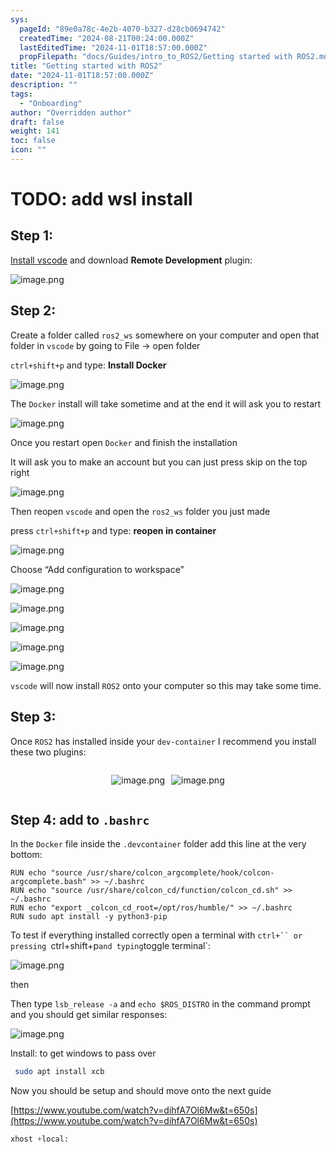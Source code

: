 ```yaml
---
sys:
  pageId: "89e0a78c-4e2b-4070-b327-d28cb0694742"
  createdTime: "2024-08-21T00:24:00.000Z"
  lastEditedTime: "2024-11-01T18:57:00.000Z"
  propFilepath: "docs/Guides/intro_to_ROS2/Getting started with ROS2.md"
title: "Getting started with ROS2"
date: "2024-11-01T18:57:00.000Z"
description: ""
tags:
  - "Onboarding"
author: "Overridden author"
draft: false
weight: 141
toc: false
icon: ""
---
```


# TODO: add wsl install

## Step 1:

[Install vscode](https://code.visualstudio.com/download) and download **Remote Development** plugin:

![image.png](https://prod-files-secure.s3.us-west-2.amazonaws.com/d518164a-d88e-44d1-a4ee-3adb3bd8bce0/efb52993-1881-4a40-b95e-6f020334f022/image.png?X-Amz-Algorithm=AWS4-HMAC-SHA256&X-Amz-Content-Sha256=UNSIGNED-PAYLOAD&X-Amz-Credential=ASIAZI2LB466X4554K6H%2F20250307%2Fus-west-2%2Fs3%2Faws4_request&X-Amz-Date=20250307T100854Z&X-Amz-Expires=3600&X-Amz-Security-Token=IQoJb3JpZ2luX2VjEPr%2F%2F%2F%2F%2F%2F%2F%2F%2F%2FwEaCXVzLXdlc3QtMiJHMEUCIQDtXDEd%2FafR6b8CwT8JDOQPctAGmnB12dGBj24aKSrS6wIgDYcyrEMkNw6oDuGfo3bS3jYZr%2BJw5NCmBwAV8%2BeiddQq%2FwMIQxAAGgw2Mzc0MjMxODM4MDUiDCB4dh2wGrQ2gJBu6CrcA4r8WjCBvfLAEWxQmzhFuwV6%2FBT34KQxWnxBEP54huJ3eXO5WFFQujeMc10FELzQ3WgYAA7Qyl0I3m6Q20gMBn%2B2jqYl3Lh%2BNiWrKPw8S8yKuaiEv0NBCagnKeASHxta6JHVsJyYe53fx%2FhvuYD6h3fUU44TqQFDmFXyrfA%2FT50K15wuxuqFbG6Oh5YPVEjRRKoaJFeGrLEDDtTDH2S%2BwhFw5WDx2%2BZFfen2%2B5DyKRQNgQMQrXQicA9eO2aCkBoq0S0i%2FzpLi5K2%2BDvKEeIiVoolfWdU5gginh1tHlsWoSRIORqhpCguhNccIWvT%2BWBD7%2BWYwzi21JnMnTuOHwiOmtR4iBx7Wh3VC2GCjYZhX4LkDRyctHXQhWL0wP5enjIDD%2FZxKwYNqT5UEv1vzOQhtMqyw55XN9pPDnZBMSJH1sgwHxaK7qEA0ZrTddHbzzypA2EUEaUfXLIeu87DYD2p1wDk91GdieJoq%2FzB%2BD3t5oYHJPM82To5wcSUm2cYqzFhKsquo%2By%2B8KA8Gn%2Bh%2Fyde0OyoHaqcfuVP9zUkOZakG6jcv4V%2BLDSJWfqhISe30PO4k%2F24w821yR5QQSwPE%2B1gk2p%2FxRUdV10fdistBQ7GP1KdjWg%2FLN6W3QZEckA3MK%2BHq74GOqUBshmHTlmUziwkTFs%2Frmq%2FUATa%2FBC97hd%2BDxmbCecCYY11WROUSnI2AnvtS4VNJmvaGBmqp8Je7KD8u%2F4s1n8xomNJzwMVbXlDMnphVa18d4aE6lnBPfvoZqkB%2FbjOr0uiDjeyF7syzknnBHBX6cqG9605xLGAD%2FH2cjqmbE0uM7tzKUNJNsM5xOfDqUbixGe0OXV6JxbJxW58rnmiLLsT3pz3Bgea&X-Amz-Signature=f749e92c13f02867f05681eaf6063764bfb650024f1afa355fa751999680639a&X-Amz-SignedHeaders=host&x-id=GetObject)

## Step 2:

Create a folder called `ros2_ws` somewhere on your computer and open that folder in `vscode` by going to File → open folder 

`ctrl+shift+p` and type: **Install Docker**

![image.png](https://prod-files-secure.s3.us-west-2.amazonaws.com/d518164a-d88e-44d1-a4ee-3adb3bd8bce0/2269dc0e-1cd5-47ff-bceb-c04ad9b2eab0/image.png?X-Amz-Algorithm=AWS4-HMAC-SHA256&X-Amz-Content-Sha256=UNSIGNED-PAYLOAD&X-Amz-Credential=ASIAZI2LB466X4554K6H%2F20250307%2Fus-west-2%2Fs3%2Faws4_request&X-Amz-Date=20250307T100854Z&X-Amz-Expires=3600&X-Amz-Security-Token=IQoJb3JpZ2luX2VjEPr%2F%2F%2F%2F%2F%2F%2F%2F%2F%2FwEaCXVzLXdlc3QtMiJHMEUCIQDtXDEd%2FafR6b8CwT8JDOQPctAGmnB12dGBj24aKSrS6wIgDYcyrEMkNw6oDuGfo3bS3jYZr%2BJw5NCmBwAV8%2BeiddQq%2FwMIQxAAGgw2Mzc0MjMxODM4MDUiDCB4dh2wGrQ2gJBu6CrcA4r8WjCBvfLAEWxQmzhFuwV6%2FBT34KQxWnxBEP54huJ3eXO5WFFQujeMc10FELzQ3WgYAA7Qyl0I3m6Q20gMBn%2B2jqYl3Lh%2BNiWrKPw8S8yKuaiEv0NBCagnKeASHxta6JHVsJyYe53fx%2FhvuYD6h3fUU44TqQFDmFXyrfA%2FT50K15wuxuqFbG6Oh5YPVEjRRKoaJFeGrLEDDtTDH2S%2BwhFw5WDx2%2BZFfen2%2B5DyKRQNgQMQrXQicA9eO2aCkBoq0S0i%2FzpLi5K2%2BDvKEeIiVoolfWdU5gginh1tHlsWoSRIORqhpCguhNccIWvT%2BWBD7%2BWYwzi21JnMnTuOHwiOmtR4iBx7Wh3VC2GCjYZhX4LkDRyctHXQhWL0wP5enjIDD%2FZxKwYNqT5UEv1vzOQhtMqyw55XN9pPDnZBMSJH1sgwHxaK7qEA0ZrTddHbzzypA2EUEaUfXLIeu87DYD2p1wDk91GdieJoq%2FzB%2BD3t5oYHJPM82To5wcSUm2cYqzFhKsquo%2By%2B8KA8Gn%2Bh%2Fyde0OyoHaqcfuVP9zUkOZakG6jcv4V%2BLDSJWfqhISe30PO4k%2F24w821yR5QQSwPE%2B1gk2p%2FxRUdV10fdistBQ7GP1KdjWg%2FLN6W3QZEckA3MK%2BHq74GOqUBshmHTlmUziwkTFs%2Frmq%2FUATa%2FBC97hd%2BDxmbCecCYY11WROUSnI2AnvtS4VNJmvaGBmqp8Je7KD8u%2F4s1n8xomNJzwMVbXlDMnphVa18d4aE6lnBPfvoZqkB%2FbjOr0uiDjeyF7syzknnBHBX6cqG9605xLGAD%2FH2cjqmbE0uM7tzKUNJNsM5xOfDqUbixGe0OXV6JxbJxW58rnmiLLsT3pz3Bgea&X-Amz-Signature=a78e8655bdcff9923dc6410a1c65d8ef4240e724e58f1a5d5e2794b4841fedf8&X-Amz-SignedHeaders=host&x-id=GetObject)

The `Docker` install will take sometime and at the end it will ask you to restart

![image.png](https://prod-files-secure.s3.us-west-2.amazonaws.com/d518164a-d88e-44d1-a4ee-3adb3bd8bce0/ed233f78-be33-4b1f-b89c-9c346c0e961e/image.png?X-Amz-Algorithm=AWS4-HMAC-SHA256&X-Amz-Content-Sha256=UNSIGNED-PAYLOAD&X-Amz-Credential=ASIAZI2LB466X4554K6H%2F20250307%2Fus-west-2%2Fs3%2Faws4_request&X-Amz-Date=20250307T100854Z&X-Amz-Expires=3600&X-Amz-Security-Token=IQoJb3JpZ2luX2VjEPr%2F%2F%2F%2F%2F%2F%2F%2F%2F%2FwEaCXVzLXdlc3QtMiJHMEUCIQDtXDEd%2FafR6b8CwT8JDOQPctAGmnB12dGBj24aKSrS6wIgDYcyrEMkNw6oDuGfo3bS3jYZr%2BJw5NCmBwAV8%2BeiddQq%2FwMIQxAAGgw2Mzc0MjMxODM4MDUiDCB4dh2wGrQ2gJBu6CrcA4r8WjCBvfLAEWxQmzhFuwV6%2FBT34KQxWnxBEP54huJ3eXO5WFFQujeMc10FELzQ3WgYAA7Qyl0I3m6Q20gMBn%2B2jqYl3Lh%2BNiWrKPw8S8yKuaiEv0NBCagnKeASHxta6JHVsJyYe53fx%2FhvuYD6h3fUU44TqQFDmFXyrfA%2FT50K15wuxuqFbG6Oh5YPVEjRRKoaJFeGrLEDDtTDH2S%2BwhFw5WDx2%2BZFfen2%2B5DyKRQNgQMQrXQicA9eO2aCkBoq0S0i%2FzpLi5K2%2BDvKEeIiVoolfWdU5gginh1tHlsWoSRIORqhpCguhNccIWvT%2BWBD7%2BWYwzi21JnMnTuOHwiOmtR4iBx7Wh3VC2GCjYZhX4LkDRyctHXQhWL0wP5enjIDD%2FZxKwYNqT5UEv1vzOQhtMqyw55XN9pPDnZBMSJH1sgwHxaK7qEA0ZrTddHbzzypA2EUEaUfXLIeu87DYD2p1wDk91GdieJoq%2FzB%2BD3t5oYHJPM82To5wcSUm2cYqzFhKsquo%2By%2B8KA8Gn%2Bh%2Fyde0OyoHaqcfuVP9zUkOZakG6jcv4V%2BLDSJWfqhISe30PO4k%2F24w821yR5QQSwPE%2B1gk2p%2FxRUdV10fdistBQ7GP1KdjWg%2FLN6W3QZEckA3MK%2BHq74GOqUBshmHTlmUziwkTFs%2Frmq%2FUATa%2FBC97hd%2BDxmbCecCYY11WROUSnI2AnvtS4VNJmvaGBmqp8Je7KD8u%2F4s1n8xomNJzwMVbXlDMnphVa18d4aE6lnBPfvoZqkB%2FbjOr0uiDjeyF7syzknnBHBX6cqG9605xLGAD%2FH2cjqmbE0uM7tzKUNJNsM5xOfDqUbixGe0OXV6JxbJxW58rnmiLLsT3pz3Bgea&X-Amz-Signature=dc3af4d8c92a23a1543b2e4f87cd59530307fc6255ba596b7d5fba4f68cd673a&X-Amz-SignedHeaders=host&x-id=GetObject)

Once you restart open `Docker` and finish the installation

It will ask you to make an account but you can just press skip on the top right

![image.png](https://prod-files-secure.s3.us-west-2.amazonaws.com/d518164a-d88e-44d1-a4ee-3adb3bd8bce0/21010ad9-1659-4fd9-9f59-9932a09b2a3d/image.png?X-Amz-Algorithm=AWS4-HMAC-SHA256&X-Amz-Content-Sha256=UNSIGNED-PAYLOAD&X-Amz-Credential=ASIAZI2LB466X4554K6H%2F20250307%2Fus-west-2%2Fs3%2Faws4_request&X-Amz-Date=20250307T100854Z&X-Amz-Expires=3600&X-Amz-Security-Token=IQoJb3JpZ2luX2VjEPr%2F%2F%2F%2F%2F%2F%2F%2F%2F%2FwEaCXVzLXdlc3QtMiJHMEUCIQDtXDEd%2FafR6b8CwT8JDOQPctAGmnB12dGBj24aKSrS6wIgDYcyrEMkNw6oDuGfo3bS3jYZr%2BJw5NCmBwAV8%2BeiddQq%2FwMIQxAAGgw2Mzc0MjMxODM4MDUiDCB4dh2wGrQ2gJBu6CrcA4r8WjCBvfLAEWxQmzhFuwV6%2FBT34KQxWnxBEP54huJ3eXO5WFFQujeMc10FELzQ3WgYAA7Qyl0I3m6Q20gMBn%2B2jqYl3Lh%2BNiWrKPw8S8yKuaiEv0NBCagnKeASHxta6JHVsJyYe53fx%2FhvuYD6h3fUU44TqQFDmFXyrfA%2FT50K15wuxuqFbG6Oh5YPVEjRRKoaJFeGrLEDDtTDH2S%2BwhFw5WDx2%2BZFfen2%2B5DyKRQNgQMQrXQicA9eO2aCkBoq0S0i%2FzpLi5K2%2BDvKEeIiVoolfWdU5gginh1tHlsWoSRIORqhpCguhNccIWvT%2BWBD7%2BWYwzi21JnMnTuOHwiOmtR4iBx7Wh3VC2GCjYZhX4LkDRyctHXQhWL0wP5enjIDD%2FZxKwYNqT5UEv1vzOQhtMqyw55XN9pPDnZBMSJH1sgwHxaK7qEA0ZrTddHbzzypA2EUEaUfXLIeu87DYD2p1wDk91GdieJoq%2FzB%2BD3t5oYHJPM82To5wcSUm2cYqzFhKsquo%2By%2B8KA8Gn%2Bh%2Fyde0OyoHaqcfuVP9zUkOZakG6jcv4V%2BLDSJWfqhISe30PO4k%2F24w821yR5QQSwPE%2B1gk2p%2FxRUdV10fdistBQ7GP1KdjWg%2FLN6W3QZEckA3MK%2BHq74GOqUBshmHTlmUziwkTFs%2Frmq%2FUATa%2FBC97hd%2BDxmbCecCYY11WROUSnI2AnvtS4VNJmvaGBmqp8Je7KD8u%2F4s1n8xomNJzwMVbXlDMnphVa18d4aE6lnBPfvoZqkB%2FbjOr0uiDjeyF7syzknnBHBX6cqG9605xLGAD%2FH2cjqmbE0uM7tzKUNJNsM5xOfDqUbixGe0OXV6JxbJxW58rnmiLLsT3pz3Bgea&X-Amz-Signature=6716bd8700bd674bd589fd2baa756dc77722cca659d354eb723061192b91bdd5&X-Amz-SignedHeaders=host&x-id=GetObject)

Then reopen `vscode` and open the `ros2_ws` folder you just made

press `ctrl+shift+p` and type: **reopen in container**

![image.png](https://prod-files-secure.s3.us-west-2.amazonaws.com/d518164a-d88e-44d1-a4ee-3adb3bd8bce0/4e93b8c2-41ad-488c-8095-c74205196118/image.png?X-Amz-Algorithm=AWS4-HMAC-SHA256&X-Amz-Content-Sha256=UNSIGNED-PAYLOAD&X-Amz-Credential=ASIAZI2LB466X4554K6H%2F20250307%2Fus-west-2%2Fs3%2Faws4_request&X-Amz-Date=20250307T100854Z&X-Amz-Expires=3600&X-Amz-Security-Token=IQoJb3JpZ2luX2VjEPr%2F%2F%2F%2F%2F%2F%2F%2F%2F%2FwEaCXVzLXdlc3QtMiJHMEUCIQDtXDEd%2FafR6b8CwT8JDOQPctAGmnB12dGBj24aKSrS6wIgDYcyrEMkNw6oDuGfo3bS3jYZr%2BJw5NCmBwAV8%2BeiddQq%2FwMIQxAAGgw2Mzc0MjMxODM4MDUiDCB4dh2wGrQ2gJBu6CrcA4r8WjCBvfLAEWxQmzhFuwV6%2FBT34KQxWnxBEP54huJ3eXO5WFFQujeMc10FELzQ3WgYAA7Qyl0I3m6Q20gMBn%2B2jqYl3Lh%2BNiWrKPw8S8yKuaiEv0NBCagnKeASHxta6JHVsJyYe53fx%2FhvuYD6h3fUU44TqQFDmFXyrfA%2FT50K15wuxuqFbG6Oh5YPVEjRRKoaJFeGrLEDDtTDH2S%2BwhFw5WDx2%2BZFfen2%2B5DyKRQNgQMQrXQicA9eO2aCkBoq0S0i%2FzpLi5K2%2BDvKEeIiVoolfWdU5gginh1tHlsWoSRIORqhpCguhNccIWvT%2BWBD7%2BWYwzi21JnMnTuOHwiOmtR4iBx7Wh3VC2GCjYZhX4LkDRyctHXQhWL0wP5enjIDD%2FZxKwYNqT5UEv1vzOQhtMqyw55XN9pPDnZBMSJH1sgwHxaK7qEA0ZrTddHbzzypA2EUEaUfXLIeu87DYD2p1wDk91GdieJoq%2FzB%2BD3t5oYHJPM82To5wcSUm2cYqzFhKsquo%2By%2B8KA8Gn%2Bh%2Fyde0OyoHaqcfuVP9zUkOZakG6jcv4V%2BLDSJWfqhISe30PO4k%2F24w821yR5QQSwPE%2B1gk2p%2FxRUdV10fdistBQ7GP1KdjWg%2FLN6W3QZEckA3MK%2BHq74GOqUBshmHTlmUziwkTFs%2Frmq%2FUATa%2FBC97hd%2BDxmbCecCYY11WROUSnI2AnvtS4VNJmvaGBmqp8Je7KD8u%2F4s1n8xomNJzwMVbXlDMnphVa18d4aE6lnBPfvoZqkB%2FbjOr0uiDjeyF7syzknnBHBX6cqG9605xLGAD%2FH2cjqmbE0uM7tzKUNJNsM5xOfDqUbixGe0OXV6JxbJxW58rnmiLLsT3pz3Bgea&X-Amz-Signature=c4567f4a60d0315ff8887920fe3fa9ebb02b4a5d6eafa8eb662b71c14e0bb710&X-Amz-SignedHeaders=host&x-id=GetObject)

Choose “Add configuration to workspace”

![image.png](https://prod-files-secure.s3.us-west-2.amazonaws.com/d518164a-d88e-44d1-a4ee-3adb3bd8bce0/9560b282-5060-4989-ba37-97e7b2c22476/image.png?X-Amz-Algorithm=AWS4-HMAC-SHA256&X-Amz-Content-Sha256=UNSIGNED-PAYLOAD&X-Amz-Credential=ASIAZI2LB466X4554K6H%2F20250307%2Fus-west-2%2Fs3%2Faws4_request&X-Amz-Date=20250307T100854Z&X-Amz-Expires=3600&X-Amz-Security-Token=IQoJb3JpZ2luX2VjEPr%2F%2F%2F%2F%2F%2F%2F%2F%2F%2FwEaCXVzLXdlc3QtMiJHMEUCIQDtXDEd%2FafR6b8CwT8JDOQPctAGmnB12dGBj24aKSrS6wIgDYcyrEMkNw6oDuGfo3bS3jYZr%2BJw5NCmBwAV8%2BeiddQq%2FwMIQxAAGgw2Mzc0MjMxODM4MDUiDCB4dh2wGrQ2gJBu6CrcA4r8WjCBvfLAEWxQmzhFuwV6%2FBT34KQxWnxBEP54huJ3eXO5WFFQujeMc10FELzQ3WgYAA7Qyl0I3m6Q20gMBn%2B2jqYl3Lh%2BNiWrKPw8S8yKuaiEv0NBCagnKeASHxta6JHVsJyYe53fx%2FhvuYD6h3fUU44TqQFDmFXyrfA%2FT50K15wuxuqFbG6Oh5YPVEjRRKoaJFeGrLEDDtTDH2S%2BwhFw5WDx2%2BZFfen2%2B5DyKRQNgQMQrXQicA9eO2aCkBoq0S0i%2FzpLi5K2%2BDvKEeIiVoolfWdU5gginh1tHlsWoSRIORqhpCguhNccIWvT%2BWBD7%2BWYwzi21JnMnTuOHwiOmtR4iBx7Wh3VC2GCjYZhX4LkDRyctHXQhWL0wP5enjIDD%2FZxKwYNqT5UEv1vzOQhtMqyw55XN9pPDnZBMSJH1sgwHxaK7qEA0ZrTddHbzzypA2EUEaUfXLIeu87DYD2p1wDk91GdieJoq%2FzB%2BD3t5oYHJPM82To5wcSUm2cYqzFhKsquo%2By%2B8KA8Gn%2Bh%2Fyde0OyoHaqcfuVP9zUkOZakG6jcv4V%2BLDSJWfqhISe30PO4k%2F24w821yR5QQSwPE%2B1gk2p%2FxRUdV10fdistBQ7GP1KdjWg%2FLN6W3QZEckA3MK%2BHq74GOqUBshmHTlmUziwkTFs%2Frmq%2FUATa%2FBC97hd%2BDxmbCecCYY11WROUSnI2AnvtS4VNJmvaGBmqp8Je7KD8u%2F4s1n8xomNJzwMVbXlDMnphVa18d4aE6lnBPfvoZqkB%2FbjOr0uiDjeyF7syzknnBHBX6cqG9605xLGAD%2FH2cjqmbE0uM7tzKUNJNsM5xOfDqUbixGe0OXV6JxbJxW58rnmiLLsT3pz3Bgea&X-Amz-Signature=ff31136864b6f333eb04a6d44895c99bddada748bccccd482d1ff7027d8a9b27&X-Amz-SignedHeaders=host&x-id=GetObject)

![image.png](https://prod-files-secure.s3.us-west-2.amazonaws.com/d518164a-d88e-44d1-a4ee-3adb3bd8bce0/2ee63f81-886b-48e8-a553-dc6e5eac99e4/image.png?X-Amz-Algorithm=AWS4-HMAC-SHA256&X-Amz-Content-Sha256=UNSIGNED-PAYLOAD&X-Amz-Credential=ASIAZI2LB466X4554K6H%2F20250307%2Fus-west-2%2Fs3%2Faws4_request&X-Amz-Date=20250307T100854Z&X-Amz-Expires=3600&X-Amz-Security-Token=IQoJb3JpZ2luX2VjEPr%2F%2F%2F%2F%2F%2F%2F%2F%2F%2FwEaCXVzLXdlc3QtMiJHMEUCIQDtXDEd%2FafR6b8CwT8JDOQPctAGmnB12dGBj24aKSrS6wIgDYcyrEMkNw6oDuGfo3bS3jYZr%2BJw5NCmBwAV8%2BeiddQq%2FwMIQxAAGgw2Mzc0MjMxODM4MDUiDCB4dh2wGrQ2gJBu6CrcA4r8WjCBvfLAEWxQmzhFuwV6%2FBT34KQxWnxBEP54huJ3eXO5WFFQujeMc10FELzQ3WgYAA7Qyl0I3m6Q20gMBn%2B2jqYl3Lh%2BNiWrKPw8S8yKuaiEv0NBCagnKeASHxta6JHVsJyYe53fx%2FhvuYD6h3fUU44TqQFDmFXyrfA%2FT50K15wuxuqFbG6Oh5YPVEjRRKoaJFeGrLEDDtTDH2S%2BwhFw5WDx2%2BZFfen2%2B5DyKRQNgQMQrXQicA9eO2aCkBoq0S0i%2FzpLi5K2%2BDvKEeIiVoolfWdU5gginh1tHlsWoSRIORqhpCguhNccIWvT%2BWBD7%2BWYwzi21JnMnTuOHwiOmtR4iBx7Wh3VC2GCjYZhX4LkDRyctHXQhWL0wP5enjIDD%2FZxKwYNqT5UEv1vzOQhtMqyw55XN9pPDnZBMSJH1sgwHxaK7qEA0ZrTddHbzzypA2EUEaUfXLIeu87DYD2p1wDk91GdieJoq%2FzB%2BD3t5oYHJPM82To5wcSUm2cYqzFhKsquo%2By%2B8KA8Gn%2Bh%2Fyde0OyoHaqcfuVP9zUkOZakG6jcv4V%2BLDSJWfqhISe30PO4k%2F24w821yR5QQSwPE%2B1gk2p%2FxRUdV10fdistBQ7GP1KdjWg%2FLN6W3QZEckA3MK%2BHq74GOqUBshmHTlmUziwkTFs%2Frmq%2FUATa%2FBC97hd%2BDxmbCecCYY11WROUSnI2AnvtS4VNJmvaGBmqp8Je7KD8u%2F4s1n8xomNJzwMVbXlDMnphVa18d4aE6lnBPfvoZqkB%2FbjOr0uiDjeyF7syzknnBHBX6cqG9605xLGAD%2FH2cjqmbE0uM7tzKUNJNsM5xOfDqUbixGe0OXV6JxbJxW58rnmiLLsT3pz3Bgea&X-Amz-Signature=24ffa7e4f380184bb0ad0a4af868b996dc41e9622068c910993dfb240f36171d&X-Amz-SignedHeaders=host&x-id=GetObject)

![image.png](https://prod-files-secure.s3.us-west-2.amazonaws.com/d518164a-d88e-44d1-a4ee-3adb3bd8bce0/ae1580b2-b048-407e-aed9-b584224a7a04/image.png?X-Amz-Algorithm=AWS4-HMAC-SHA256&X-Amz-Content-Sha256=UNSIGNED-PAYLOAD&X-Amz-Credential=ASIAZI2LB466X4554K6H%2F20250307%2Fus-west-2%2Fs3%2Faws4_request&X-Amz-Date=20250307T100854Z&X-Amz-Expires=3600&X-Amz-Security-Token=IQoJb3JpZ2luX2VjEPr%2F%2F%2F%2F%2F%2F%2F%2F%2F%2FwEaCXVzLXdlc3QtMiJHMEUCIQDtXDEd%2FafR6b8CwT8JDOQPctAGmnB12dGBj24aKSrS6wIgDYcyrEMkNw6oDuGfo3bS3jYZr%2BJw5NCmBwAV8%2BeiddQq%2FwMIQxAAGgw2Mzc0MjMxODM4MDUiDCB4dh2wGrQ2gJBu6CrcA4r8WjCBvfLAEWxQmzhFuwV6%2FBT34KQxWnxBEP54huJ3eXO5WFFQujeMc10FELzQ3WgYAA7Qyl0I3m6Q20gMBn%2B2jqYl3Lh%2BNiWrKPw8S8yKuaiEv0NBCagnKeASHxta6JHVsJyYe53fx%2FhvuYD6h3fUU44TqQFDmFXyrfA%2FT50K15wuxuqFbG6Oh5YPVEjRRKoaJFeGrLEDDtTDH2S%2BwhFw5WDx2%2BZFfen2%2B5DyKRQNgQMQrXQicA9eO2aCkBoq0S0i%2FzpLi5K2%2BDvKEeIiVoolfWdU5gginh1tHlsWoSRIORqhpCguhNccIWvT%2BWBD7%2BWYwzi21JnMnTuOHwiOmtR4iBx7Wh3VC2GCjYZhX4LkDRyctHXQhWL0wP5enjIDD%2FZxKwYNqT5UEv1vzOQhtMqyw55XN9pPDnZBMSJH1sgwHxaK7qEA0ZrTddHbzzypA2EUEaUfXLIeu87DYD2p1wDk91GdieJoq%2FzB%2BD3t5oYHJPM82To5wcSUm2cYqzFhKsquo%2By%2B8KA8Gn%2Bh%2Fyde0OyoHaqcfuVP9zUkOZakG6jcv4V%2BLDSJWfqhISe30PO4k%2F24w821yR5QQSwPE%2B1gk2p%2FxRUdV10fdistBQ7GP1KdjWg%2FLN6W3QZEckA3MK%2BHq74GOqUBshmHTlmUziwkTFs%2Frmq%2FUATa%2FBC97hd%2BDxmbCecCYY11WROUSnI2AnvtS4VNJmvaGBmqp8Je7KD8u%2F4s1n8xomNJzwMVbXlDMnphVa18d4aE6lnBPfvoZqkB%2FbjOr0uiDjeyF7syzknnBHBX6cqG9605xLGAD%2FH2cjqmbE0uM7tzKUNJNsM5xOfDqUbixGe0OXV6JxbJxW58rnmiLLsT3pz3Bgea&X-Amz-Signature=65040d428b844df90b287682e5eb6e684c3f4c2e64dcc362a9569e82b097f863&X-Amz-SignedHeaders=host&x-id=GetObject)

![image.png](https://prod-files-secure.s3.us-west-2.amazonaws.com/d518164a-d88e-44d1-a4ee-3adb3bd8bce0/53255b28-f75e-430f-b9e3-c0ac8577e42b/image.png?X-Amz-Algorithm=AWS4-HMAC-SHA256&X-Amz-Content-Sha256=UNSIGNED-PAYLOAD&X-Amz-Credential=ASIAZI2LB466X4554K6H%2F20250307%2Fus-west-2%2Fs3%2Faws4_request&X-Amz-Date=20250307T100854Z&X-Amz-Expires=3600&X-Amz-Security-Token=IQoJb3JpZ2luX2VjEPr%2F%2F%2F%2F%2F%2F%2F%2F%2F%2FwEaCXVzLXdlc3QtMiJHMEUCIQDtXDEd%2FafR6b8CwT8JDOQPctAGmnB12dGBj24aKSrS6wIgDYcyrEMkNw6oDuGfo3bS3jYZr%2BJw5NCmBwAV8%2BeiddQq%2FwMIQxAAGgw2Mzc0MjMxODM4MDUiDCB4dh2wGrQ2gJBu6CrcA4r8WjCBvfLAEWxQmzhFuwV6%2FBT34KQxWnxBEP54huJ3eXO5WFFQujeMc10FELzQ3WgYAA7Qyl0I3m6Q20gMBn%2B2jqYl3Lh%2BNiWrKPw8S8yKuaiEv0NBCagnKeASHxta6JHVsJyYe53fx%2FhvuYD6h3fUU44TqQFDmFXyrfA%2FT50K15wuxuqFbG6Oh5YPVEjRRKoaJFeGrLEDDtTDH2S%2BwhFw5WDx2%2BZFfen2%2B5DyKRQNgQMQrXQicA9eO2aCkBoq0S0i%2FzpLi5K2%2BDvKEeIiVoolfWdU5gginh1tHlsWoSRIORqhpCguhNccIWvT%2BWBD7%2BWYwzi21JnMnTuOHwiOmtR4iBx7Wh3VC2GCjYZhX4LkDRyctHXQhWL0wP5enjIDD%2FZxKwYNqT5UEv1vzOQhtMqyw55XN9pPDnZBMSJH1sgwHxaK7qEA0ZrTddHbzzypA2EUEaUfXLIeu87DYD2p1wDk91GdieJoq%2FzB%2BD3t5oYHJPM82To5wcSUm2cYqzFhKsquo%2By%2B8KA8Gn%2Bh%2Fyde0OyoHaqcfuVP9zUkOZakG6jcv4V%2BLDSJWfqhISe30PO4k%2F24w821yR5QQSwPE%2B1gk2p%2FxRUdV10fdistBQ7GP1KdjWg%2FLN6W3QZEckA3MK%2BHq74GOqUBshmHTlmUziwkTFs%2Frmq%2FUATa%2FBC97hd%2BDxmbCecCYY11WROUSnI2AnvtS4VNJmvaGBmqp8Je7KD8u%2F4s1n8xomNJzwMVbXlDMnphVa18d4aE6lnBPfvoZqkB%2FbjOr0uiDjeyF7syzknnBHBX6cqG9605xLGAD%2FH2cjqmbE0uM7tzKUNJNsM5xOfDqUbixGe0OXV6JxbJxW58rnmiLLsT3pz3Bgea&X-Amz-Signature=fddd5f065707b1db9b4d312dff25f4f5fd6237878a43daaec41ac65578418564&X-Amz-SignedHeaders=host&x-id=GetObject)

![image.png](https://prod-files-secure.s3.us-west-2.amazonaws.com/d518164a-d88e-44d1-a4ee-3adb3bd8bce0/7c562767-5af9-4ffb-97d1-327bcdf4ee00/image.png?X-Amz-Algorithm=AWS4-HMAC-SHA256&X-Amz-Content-Sha256=UNSIGNED-PAYLOAD&X-Amz-Credential=ASIAZI2LB466X4554K6H%2F20250307%2Fus-west-2%2Fs3%2Faws4_request&X-Amz-Date=20250307T100854Z&X-Amz-Expires=3600&X-Amz-Security-Token=IQoJb3JpZ2luX2VjEPr%2F%2F%2F%2F%2F%2F%2F%2F%2F%2FwEaCXVzLXdlc3QtMiJHMEUCIQDtXDEd%2FafR6b8CwT8JDOQPctAGmnB12dGBj24aKSrS6wIgDYcyrEMkNw6oDuGfo3bS3jYZr%2BJw5NCmBwAV8%2BeiddQq%2FwMIQxAAGgw2Mzc0MjMxODM4MDUiDCB4dh2wGrQ2gJBu6CrcA4r8WjCBvfLAEWxQmzhFuwV6%2FBT34KQxWnxBEP54huJ3eXO5WFFQujeMc10FELzQ3WgYAA7Qyl0I3m6Q20gMBn%2B2jqYl3Lh%2BNiWrKPw8S8yKuaiEv0NBCagnKeASHxta6JHVsJyYe53fx%2FhvuYD6h3fUU44TqQFDmFXyrfA%2FT50K15wuxuqFbG6Oh5YPVEjRRKoaJFeGrLEDDtTDH2S%2BwhFw5WDx2%2BZFfen2%2B5DyKRQNgQMQrXQicA9eO2aCkBoq0S0i%2FzpLi5K2%2BDvKEeIiVoolfWdU5gginh1tHlsWoSRIORqhpCguhNccIWvT%2BWBD7%2BWYwzi21JnMnTuOHwiOmtR4iBx7Wh3VC2GCjYZhX4LkDRyctHXQhWL0wP5enjIDD%2FZxKwYNqT5UEv1vzOQhtMqyw55XN9pPDnZBMSJH1sgwHxaK7qEA0ZrTddHbzzypA2EUEaUfXLIeu87DYD2p1wDk91GdieJoq%2FzB%2BD3t5oYHJPM82To5wcSUm2cYqzFhKsquo%2By%2B8KA8Gn%2Bh%2Fyde0OyoHaqcfuVP9zUkOZakG6jcv4V%2BLDSJWfqhISe30PO4k%2F24w821yR5QQSwPE%2B1gk2p%2FxRUdV10fdistBQ7GP1KdjWg%2FLN6W3QZEckA3MK%2BHq74GOqUBshmHTlmUziwkTFs%2Frmq%2FUATa%2FBC97hd%2BDxmbCecCYY11WROUSnI2AnvtS4VNJmvaGBmqp8Je7KD8u%2F4s1n8xomNJzwMVbXlDMnphVa18d4aE6lnBPfvoZqkB%2FbjOr0uiDjeyF7syzknnBHBX6cqG9605xLGAD%2FH2cjqmbE0uM7tzKUNJNsM5xOfDqUbixGe0OXV6JxbJxW58rnmiLLsT3pz3Bgea&X-Amz-Signature=6e7b8f22798aa839f68592c90c462362b371573206794961ea547f88e6013763&X-Amz-SignedHeaders=host&x-id=GetObject)

`vscode` will now install `ROS2` onto your computer so this may take some time.

## Step 3:

Once `ROS2` has installed inside your `dev-container` I recommend you install these two plugins:

<div style="display: flex;flex-direction: row; column-gap:10px; max-width: 630px;justify-content: center;">
<div>

![image.png](https://prod-files-secure.s3.us-west-2.amazonaws.com/d518164a-d88e-44d1-a4ee-3adb3bd8bce0/3fc3d550-5a54-4ba1-ba6b-faa01cdb7369/image.png?X-Amz-Algorithm=AWS4-HMAC-SHA256&X-Amz-Content-Sha256=UNSIGNED-PAYLOAD&X-Amz-Credential=ASIAZI2LB466XAKM5WXO%2F20250307%2Fus-west-2%2Fs3%2Faws4_request&X-Amz-Date=20250307T100856Z&X-Amz-Expires=3600&X-Amz-Security-Token=IQoJb3JpZ2luX2VjEPr%2F%2F%2F%2F%2F%2F%2F%2F%2F%2FwEaCXVzLXdlc3QtMiJHMEUCIBxyb3rSQbzu5xyypVJIkAHwrq3xyQZb3FPHyww6X8DYAiEAt0fUvvrnYnWA2%2BKk%2BMvdGU6pcqf1%2ByIhvyjJgBdOIakq%2FwMIQxAAGgw2Mzc0MjMxODM4MDUiDJja4TiHgCBOUZd92ircA617MuE0aahG61I2syRzaZEvsUkVaF2rX%2BWjnUriAP7D2hT3IxPrQ0PrlJHQbJgJKUs%2FeJzSNodpcXGVM6qRc7z0L7YJuB%2FG0Dpw%2BOGYzngMFpYi6Kj6fCNTQzR33IIcvmETvx3GFhSMx4n7XzEhRDJsSttPHKRsEChiE5sBOMd2jIIG%2BK3OTUrlTxmt2ovOdu9g7VFsmwWhP%2Bp%2FPk0sDg8UGHdJPausXEZ8z8CmjN4X%2BvLzTEf7F0jSyUoo1TihHs0q8JjCSXJafbH2NIfdKYqaAzS36E1jxVabC%2F2%2FBHcD8ErWdNCQ1EqRv5t9VJb21Hd4FxCdQp5XdC18VTW4DzSwv0oUAGVzutabteq3Fcqcc5Gb7sQdAeyXbRLSgzwijD9x4hHr4laCM%2B0T7wn%2FdBbs6Ogi9aZ6reOq6dA5Eh0e6paiXxrKvjPX6DgQ2Hc8P5izmaOQ9zrqPeWlSgBdCYZAaLzLjIgJ71402KkVh5CVgGrDyhuV5PYc1wvPX3E5ROrErW4trxaM4jJ1rSBwfFK2GbW9jet3hoEmKu3G%2Fg82llH9pyWrqOhc8E%2F9yadPZNS7bljT4cFBWyKG9CHb4HQohKXm80umej7lgShc5ruqjSnz1SshhwMVGMC%2BMNiHq74GOqUB35iLY1q%2FbFXh5fGiOFoxHE5uex3T25%2FGSEAjIrgDxu3NQvGtXpKDJSNdrqCm%2FOCMI3qS3NGp8mUGsQJf5T7ypCMcon9RkBq3F7bJdZn8qgyyxfj6xfNDWhOokuF0X05DVMgJL4%2BuSmgz7lEheV%2FSK8oYcGUT5jSsxcRxZHW8vAvUPqexMLDnY%2FegF3rAG1MXo%2BCpjmLKiu7L6u1mRFVNBeHpa2Bb&X-Amz-Signature=083311c2e58ddd56234b0736e7e9185b420eafd082fb3f04e23dce8e6cead067&X-Amz-SignedHeaders=host&x-id=GetObject)

</div>
<div>

![image.png](https://prod-files-secure.s3.us-west-2.amazonaws.com/d518164a-d88e-44d1-a4ee-3adb3bd8bce0/d994cc66-13c2-4093-a5a3-f84cf4601a82/image.png?X-Amz-Algorithm=AWS4-HMAC-SHA256&X-Amz-Content-Sha256=UNSIGNED-PAYLOAD&X-Amz-Credential=ASIAZI2LB4667ZON5DSK%2F20250307%2Fus-west-2%2Fs3%2Faws4_request&X-Amz-Date=20250307T100856Z&X-Amz-Expires=3600&X-Amz-Security-Token=IQoJb3JpZ2luX2VjEPr%2F%2F%2F%2F%2F%2F%2F%2F%2F%2FwEaCXVzLXdlc3QtMiJHMEUCIQCLkbTU5zxufK5wEvaaQE2RydZ8rxLZQ1%2FRxFSLymtIuQIgSescKVa1PXRwFhKSZyT92%2FAgqrj2BRTxPKmj4A9tCekq%2FwMIQxAAGgw2Mzc0MjMxODM4MDUiDJGNekRR9bca0o88vyrcA%2F7xI0DK3lNBqC%2BKswg1BAUKJ7qERZCq3Q2fSMdkYEjN1U8Nopj1rXKs6kYBI06kMqtZa1CH8561S4sXg%2FKOz6BPwhi4XoRO9p3sUIv58IkoQCU6lrbtutjfRdzehTG9omrlDrk37c5bvN3Q6jMdu2gdYuuJ2pUHJTryHtV8xKcq3jmLl%2F8SA0ctnm6VTKknXBz%2FeCmZnhfZrmr5zOrafwPtwNJpEp88wMMN%2BShgTeZwH8FYfbSgHlqHSyMDTkPzPZT4NutNtUiLY01tTs1IX3OaGyiBr%2BkX17se04MYSlbEjva5rBcMXo60j%2Fj6ez4fDVtdPv%2FqTEhXOYhW9YCHS%2BbUIaW5p1KnqTH6V995QTpvh2cMW6Bp7w9E5PaS0LYdpHLrQ8NXFuk2nSc%2B3XYd3ycf4oVbePSLOV5itNC9Mm4nDNQxIcCO7ZmiHejSnRZZeff8dqnENWINJc5OhxVtaDKlhSb1GuOOnDm6u64ABcKtzuSJlC1oOIEWn44seFgfa7IeWaFSGAtK6Q8CZF2hwWIdgfmRSAjoMFxXDptbi6v6w%2FyuDNgUEi4F1E7AkG9GffKFChKpNWOKchNb%2BZcqq1aKS3MFGlSo%2B4cZMQHIndVaTAw9bCqZ%2BaHxKah3MO2Hq74GOqUBZgtIzZ5g9BH22zPRWYAxvAgoWFA2V01NLDYc3ISFEQPBtm9SsqaxE1ICYZ7Eia1f%2FgSpZHf1AKSO6s7u9%2BP0qwcnszWqJOtKV2MHHL9fesDm59pTKATfnQvgLBkLvScupnXzgFSQpxvsa7SrKSP4D71Huls8eujSdXQpYi0xG7d%2BscU0iil1NYQLWQZNnleTg0g7ROcDSbJDdULI4JnmqDrsyXFQ&X-Amz-Signature=e56e1b2656ffdfc588cdf95734da2a408d23982acee8fe4007df269a20ddb0fa&X-Amz-SignedHeaders=host&x-id=GetObject)

</div>
</div>

## Step 4: add to `.bashrc`

In the `Docker` file inside the `.devcontainer` folder add this line at the very bottom: 

```docker
RUN echo "source /usr/share/colcon_argcomplete/hook/colcon-argcomplete.bash" >> ~/.bashrc
RUN echo "source /usr/share/colcon_cd/function/colcon_cd.sh" >> ~/.bashrc
RUN echo "export _colcon_cd_root=/opt/ros/humble/" >> ~/.bashrc
RUN sudo apt install -y python3-pip 
```

To test if everything installed correctly open a terminal with `ctrl+`` or pressing `ctrl+shift+p` and typing `toggle terminal`:

![image.png](https://prod-files-secure.s3.us-west-2.amazonaws.com/d518164a-d88e-44d1-a4ee-3adb3bd8bce0/6a4943d8-b04e-4c02-9a58-775f3384d1a5/image.png?X-Amz-Algorithm=AWS4-HMAC-SHA256&X-Amz-Content-Sha256=UNSIGNED-PAYLOAD&X-Amz-Credential=ASIAZI2LB466X4554K6H%2F20250307%2Fus-west-2%2Fs3%2Faws4_request&X-Amz-Date=20250307T100854Z&X-Amz-Expires=3600&X-Amz-Security-Token=IQoJb3JpZ2luX2VjEPr%2F%2F%2F%2F%2F%2F%2F%2F%2F%2FwEaCXVzLXdlc3QtMiJHMEUCIQDtXDEd%2FafR6b8CwT8JDOQPctAGmnB12dGBj24aKSrS6wIgDYcyrEMkNw6oDuGfo3bS3jYZr%2BJw5NCmBwAV8%2BeiddQq%2FwMIQxAAGgw2Mzc0MjMxODM4MDUiDCB4dh2wGrQ2gJBu6CrcA4r8WjCBvfLAEWxQmzhFuwV6%2FBT34KQxWnxBEP54huJ3eXO5WFFQujeMc10FELzQ3WgYAA7Qyl0I3m6Q20gMBn%2B2jqYl3Lh%2BNiWrKPw8S8yKuaiEv0NBCagnKeASHxta6JHVsJyYe53fx%2FhvuYD6h3fUU44TqQFDmFXyrfA%2FT50K15wuxuqFbG6Oh5YPVEjRRKoaJFeGrLEDDtTDH2S%2BwhFw5WDx2%2BZFfen2%2B5DyKRQNgQMQrXQicA9eO2aCkBoq0S0i%2FzpLi5K2%2BDvKEeIiVoolfWdU5gginh1tHlsWoSRIORqhpCguhNccIWvT%2BWBD7%2BWYwzi21JnMnTuOHwiOmtR4iBx7Wh3VC2GCjYZhX4LkDRyctHXQhWL0wP5enjIDD%2FZxKwYNqT5UEv1vzOQhtMqyw55XN9pPDnZBMSJH1sgwHxaK7qEA0ZrTddHbzzypA2EUEaUfXLIeu87DYD2p1wDk91GdieJoq%2FzB%2BD3t5oYHJPM82To5wcSUm2cYqzFhKsquo%2By%2B8KA8Gn%2Bh%2Fyde0OyoHaqcfuVP9zUkOZakG6jcv4V%2BLDSJWfqhISe30PO4k%2F24w821yR5QQSwPE%2B1gk2p%2FxRUdV10fdistBQ7GP1KdjWg%2FLN6W3QZEckA3MK%2BHq74GOqUBshmHTlmUziwkTFs%2Frmq%2FUATa%2FBC97hd%2BDxmbCecCYY11WROUSnI2AnvtS4VNJmvaGBmqp8Je7KD8u%2F4s1n8xomNJzwMVbXlDMnphVa18d4aE6lnBPfvoZqkB%2FbjOr0uiDjeyF7syzknnBHBX6cqG9605xLGAD%2FH2cjqmbE0uM7tzKUNJNsM5xOfDqUbixGe0OXV6JxbJxW58rnmiLLsT3pz3Bgea&X-Amz-Signature=58493fede66a7584b7e546dc60c675f6827193588efade0000285bb1bafa56b7&X-Amz-SignedHeaders=host&x-id=GetObject)

then 

Then type `lsb_release -a` and `echo $ROS_DISTRO` in the command prompt and you should get similar responses:

![image.png](https://prod-files-secure.s3.us-west-2.amazonaws.com/d518164a-d88e-44d1-a4ee-3adb3bd8bce0/3e635dec-a805-4e85-8b9e-d000e5b71a4e/image.png?X-Amz-Algorithm=AWS4-HMAC-SHA256&X-Amz-Content-Sha256=UNSIGNED-PAYLOAD&X-Amz-Credential=ASIAZI2LB466X4554K6H%2F20250307%2Fus-west-2%2Fs3%2Faws4_request&X-Amz-Date=20250307T100854Z&X-Amz-Expires=3600&X-Amz-Security-Token=IQoJb3JpZ2luX2VjEPr%2F%2F%2F%2F%2F%2F%2F%2F%2F%2FwEaCXVzLXdlc3QtMiJHMEUCIQDtXDEd%2FafR6b8CwT8JDOQPctAGmnB12dGBj24aKSrS6wIgDYcyrEMkNw6oDuGfo3bS3jYZr%2BJw5NCmBwAV8%2BeiddQq%2FwMIQxAAGgw2Mzc0MjMxODM4MDUiDCB4dh2wGrQ2gJBu6CrcA4r8WjCBvfLAEWxQmzhFuwV6%2FBT34KQxWnxBEP54huJ3eXO5WFFQujeMc10FELzQ3WgYAA7Qyl0I3m6Q20gMBn%2B2jqYl3Lh%2BNiWrKPw8S8yKuaiEv0NBCagnKeASHxta6JHVsJyYe53fx%2FhvuYD6h3fUU44TqQFDmFXyrfA%2FT50K15wuxuqFbG6Oh5YPVEjRRKoaJFeGrLEDDtTDH2S%2BwhFw5WDx2%2BZFfen2%2B5DyKRQNgQMQrXQicA9eO2aCkBoq0S0i%2FzpLi5K2%2BDvKEeIiVoolfWdU5gginh1tHlsWoSRIORqhpCguhNccIWvT%2BWBD7%2BWYwzi21JnMnTuOHwiOmtR4iBx7Wh3VC2GCjYZhX4LkDRyctHXQhWL0wP5enjIDD%2FZxKwYNqT5UEv1vzOQhtMqyw55XN9pPDnZBMSJH1sgwHxaK7qEA0ZrTddHbzzypA2EUEaUfXLIeu87DYD2p1wDk91GdieJoq%2FzB%2BD3t5oYHJPM82To5wcSUm2cYqzFhKsquo%2By%2B8KA8Gn%2Bh%2Fyde0OyoHaqcfuVP9zUkOZakG6jcv4V%2BLDSJWfqhISe30PO4k%2F24w821yR5QQSwPE%2B1gk2p%2FxRUdV10fdistBQ7GP1KdjWg%2FLN6W3QZEckA3MK%2BHq74GOqUBshmHTlmUziwkTFs%2Frmq%2FUATa%2FBC97hd%2BDxmbCecCYY11WROUSnI2AnvtS4VNJmvaGBmqp8Je7KD8u%2F4s1n8xomNJzwMVbXlDMnphVa18d4aE6lnBPfvoZqkB%2FbjOr0uiDjeyF7syzknnBHBX6cqG9605xLGAD%2FH2cjqmbE0uM7tzKUNJNsM5xOfDqUbixGe0OXV6JxbJxW58rnmiLLsT3pz3Bgea&X-Amz-Signature=e162a2e05fa76ea51988d9909b8e19f8fc14312b0fb3a88d80b0dd1a5213c3c4&X-Amz-SignedHeaders=host&x-id=GetObject)

Install:  to get windows to pass over

```bash
 sudo apt install xcb
```

Now you should be setup and should move onto the next guide 

[https://www.youtube.com/watch?v=dihfA7Ol6Mw&t=650s](https://www.youtube.com/watch?v=dihfA7Ol6Mw&t=650s)

```python
xhost +local:
```
